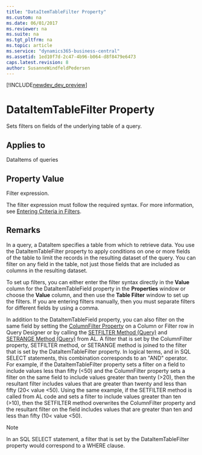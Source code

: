 ```yaml
---
title: "DataItemTableFilter Property"
ms.custom: na
ms.date: 06/01/2017
ms.reviewer: na
ms.suite: na
ms.tgt_pltfrm: na
ms.topic: article
ms.service: "dynamics365-business-central"
ms.assetid: 1ed10f7d-2c47-4b96-b064-d8f8479e6473
caps.latest.revision: 8
author: SusanneWindfeldPedersen
---
```


[!INCLUDE[newdev_dev_preview](../includes/newdev_dev_preview.md)]

# DataItemTableFilter Property
Sets filters on fields of the underlying table of a query.  
  
## Applies to  
 DataItems of queries  
  
## Property Value  
 Filter expression.  
  
 The filter expression must follow the required syntax. For more information, see [Entering Criteria in Filters](../devenv-entering-criteria-in-filters.md).  
  
## Remarks  
 In a query, a DataItem specifies a table from which to retrieve data. You use the DataItemTableFilter property to apply conditions on one or more fields of the table to limit the records in the resulting dataset of the query. You can filter on any field in the table, not just those fields that are included as columns in the resulting dataset.  
  
 To set up filters, you can either enter the filter syntax directly in the **Value** column for the DataItemTableField property in the **Properties** window or choose the **Value** column, and then use the **Table Filter** window to set up the filters. If you are entering filters manually, then you must separate filters for different fields by using a comma.  
  
 In addition to the DataItemTableField property, you can also filter on the same field by setting the [ColumnFilter Property](devenv-columnfilter-property.md) on a Column or Filter row in Query Designer or by calling the [SETFILTER Method (Query)](../methods/devenv-setfilter-method-query.md) and [SETRANGE Method (Query\)](../methods/devenv-setrange-method-query.md) from AL. A filter that is set by the ColumnFilter property, SETFILTER method, or SETRANGE method is joined to the filter that is set by the DataItemTableFilter property. In logical terms, and in SQL SELECT statements, this combination corresponds to an "AND" operator. For example, if the DataItemTableFilter property sets a filter on a field to include values less than fifty \(\<50\) and the ColumnFilter property sets a filter on the same field to include values greater than twenty \(>20\), then the resultant filter includes values that are greater than twenty and less than fifty \(20\< value \<50\). Using the same example, if the SETFILTER method is called from AL code and sets a filter to include values greater than ten \(>10\), then the SETFILTER method overwrites the ColumnFilter property and the resultant filter on the field includes values that are greater than ten and less than fifty \(10\< value \<50\).  
  
> [!NOTE]  
>  In an SQL SELECT statement, a filter that is set by the DataItemTableFilter property would correspond to a WHERE clause.